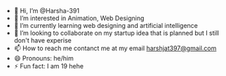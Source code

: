 - 👋 Hi, I’m @Harsha-391
- 👀 I’m interested in Animation, Web Designing
- 🌱 I’m currently learning web designing and artificial intelligence
- 💞️ I’m looking to collaborate on my startup idea that is planned but I still don't have experise
- 📫 How to reach me contanct me at my email harshjat397@gmail.com
- 😄 Pronouns: he/him
- ⚡ Fun fact: I am 19 hehe

<!---
Harsha-391/Harsha-391 is a ✨ special ✨ repository because its `README.md` (this file) appears on your GitHub profile.
You can click the Preview link to take a look at your changes.
--->
